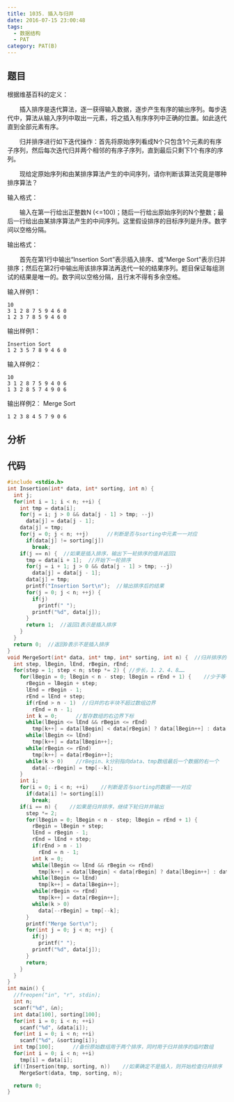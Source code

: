 ```yaml
---
title: 1035. 插入与归并
date: 2016-07-15 23:00:48
tags: 
  - 数据结构
  - PAT
category: PAT(B)
---
```


题目
---

根据维基百科的定义：

&emsp;&emsp;插入排序是迭代算法，逐一获得输入数据，逐步产生有序的输出序列。每步迭代中，算法从输入序列中取出一元素，将之插入有序序列中正确的位置。如此迭代直到全部元素有序。

&emsp;&emsp;归并排序进行如下迭代操作：首先将原始序列看成N个只包含1个元素的有序子序列，然后每次迭代归并两个相邻的有序子序列，直到最后只剩下1个有序的序列。

&emsp;&emsp;现给定原始序列和由某排序算法产生的中间序列，请你判断该算法究竟是哪种排序算法？

输入格式：

&emsp;&emsp;输入在第一行给出正整数N (<=100)；随后一行给出原始序列的N个整数；最后一行给出由某排序算法产生的中间序列。这里假设排序的目标序列是升序。数字间以空格分隔。

输出格式：

&emsp;&emsp;首先在第1行中输出“Insertion Sort”表示插入排序、或“Merge Sort”表示归并排序；然后在第2行中输出用该排序算法再迭代一轮的结果序列。题目保证每组测试的结果是唯一的。数字间以空格分隔，且行末不得有多余空格。
<!--more-->
输入样例1：

	10
	3 1 2 8 7 5 9 4 6 0
	1 2 3 7 8 5 9 4 6 0

输出样例1：

	Insertion Sort
	1 2 3 5 7 8 9 4 6 0
输入样例2：

	10
	3 1 2 8 7 5 9 4 0 6
	1 3 2 8 5 7 4 9 0 6
输出样例2：
Merge Sort

	1 2 3 8 4 5 7 9 0 6



分析
---

代码
---
```C++
#include <stdio.h>
int Insertion(int* data, int* sorting, int n) {
  int j;
  for(int i = 1; i < n; ++i) {
    int tmp = data[i];
    for(j = i; j > 0 && data[j - 1] > tmp; --j)
      data[j] = data[j - 1];
    data[j] = tmp;
    for(j = 0; j < n; ++j)      //判断是否与sorting中元素一一对应
      if(data[j] != sorting[j])
        break;
    if(j == n) {  //如果是插入排序，输出下一轮排序的值并返回1
      tmp = data[i + 1];  //开始下一轮排序
      for(j = i + 1; j > 0 && data[j - 1] > tmp; --j)
        data[j] = data[j - 1];
      data[j] = tmp;
      printf("Insertion Sort\n");  //输出排序后的结果
      for(j = 0; j < n; ++j) {  
        if(j)
          printf(" ");
        printf("%d", data[j]);
      }
      return 1;  //返回1表示是插入排序
    }
  }
  return 0;  //返回0表示不是插入排序
}
void MergeSort(int* data, int* tmp, int* sorting, int n) {  //归并排序的迭代实现
  int step, lBegin, lEnd, rBegin, rEnd;
  for(step = 1; step < n; step *= 2) { //步长，1、2、4、8……
    for(lBegin = 0; lBegin < n - step; lBegin = rEnd + 1) {    //少于等于一个步长的元素不需要排序
      rBegin = lBegin + step;
      lEnd = rBegin - 1;
      rEnd = lEnd + step;
      if(rEnd > n - 1)  //归并的右半块不超过数组边界
        rEnd = n - 1;
      int k = 0;      //暂存数组的右边界下标
      while(lBegin <= lEnd && rBegin <= rEnd)
        tmp[k++] = data[lBegin] < data[rBegin] ? data[lBegin++] : data[rBegin++];
      while(lBegin <= lEnd)
        tmp[k++] = data[lBegin++];
      while(rBegin <= rEnd)
        tmp[k++] = data[rBegin++];
      while(k > 0)    //rBegin、k分别指向data、tmp数组最后一个数据的右一个
        data[--rBegin] = tmp[--k];
    }
    int i;
    for(i = 0; i < n; ++i)    //判断是否与sorting的数据一一对应
      if(data[i] != sorting[i])
        break;
    if(i == n) {    //如果是归并排序，继续下轮归并并输出
      step *= 2;
      for(lBegin = 0; lBegin < n - step; lBegin = rEnd + 1) {
        rBegin = lBegin + step;
        lEnd = rBegin - 1;
        rEnd = lEnd + step;
        if(rEnd > n - 1)
          rEnd = n - 1;
        int k = 0;
        while(lBegin <= lEnd && rBegin <= rEnd)
          tmp[k++] = data[lBegin] < data[rBegin] ? data[lBegin++] : data[rBegin++];
        while(lBegin <= lEnd)
          tmp[k++] = data[lBegin++];
        while(rBegin <= rEnd)
          tmp[k++] = data[rBegin++];
        while(k > 0)
          data[--rBegin] = tmp[--k];
      }
      printf("Merge Sort\n");
      for(int j = 0; j < n; ++j) {
        if(j)
          printf(" ");
        printf("%d", data[j]);
      }
      return;
    }
  }
}
int main() {
  //freopen("in", "r", stdin);
  int n;
  scanf("%d", &n);
  int data[100], sorting[100];
  for(int i = 0; i < n; ++i)
    scanf("%d", &data[i]);
  for(int i = 0; i < n; ++i)
    scanf("%d", &sorting[i]);
  int tmp[100];      //备份原始数组用于两个排序，同时用于归并排序的临时数组
  for(int i = 0; i < n; ++i)
    tmp[i] = data[i];
  if(!Insertion(tmp, sorting, n))    //如果确定不是插入，则开始检查归并排序
    MergeSort(data, tmp, sorting, n);

  return 0;
}
```